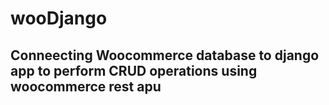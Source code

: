 # wooDjango

## Conneecting Woocommerce database to django app to perform CRUD operations using woocommerce rest apu
